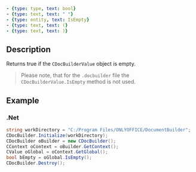 ```yml signature
- {type: type, text: bool}
- {type: text, text: " "}
- {type: entity, text: IsEmpty}
- {type: text, text: (}
- {type: text, text: )}
```

## Description

Returns true if the `CDocBuilderValue` object is empty.

> Please note, that for the `.docbuilder` file the `CDocBuilderValue.IsEmpty` method is not used.

## Example

### .Net

```cs
string workDirectory = "C:/Program Files/ONLYOFFICE/DocumentBuilder";
CDocBuilder.Initialize(workDirectory);
CDocBuilder oBuilder = new CDocBuilder();
CContext oContext = oBuilder.GetContext();
CValue oGlobal = oContext.GetGlobal();
bool bEmpty = oGlobal.IsEmpty();
CDocBuilder.Destroy();
```

